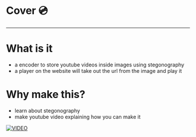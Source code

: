 # Cover 💿
---

# What is it 
- a encoder to store youtube videos inside images using stegonography
- a player on the website will take out the url from the image and play it

# Why make this?

- learn about stegonography
- make youtube video explaining how you can make it


[![VIDEO](https://img.youtube.com/vi/hBixGO6Kxtk/0.jpg)]([https://www.youtube.com/watch?v=YOUTUBE_VIDEO_ID_HERE](https://www.youtube.com/watch?v=hBixGO6Kxtk))
